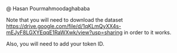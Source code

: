 @ Hasan Pourmahmoodaghababa

Note that you will need to download the dataset 
https://drive.google.com/file/d/1qKLmQyXX4s-mEJyF8LGXYEqqE1RaWXwk/view?usp=sharing 
in order to it works.

Also, you will need to add your token ID. 
